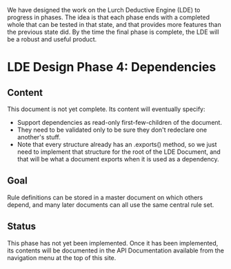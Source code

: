 
We have designed the work on the Lurch Deductive Engine (LDE) to progress in
phases.  The idea is that each phase ends with a completed whole that can be
tested in that state, and that provides more features than the previous
state did.  By the time the final phase is complete, the LDE will be a
robust and useful product.

# LDE Design Phase 4: Dependencies

## Content

This document is not yet complete.  Its content will eventually specify:

 * Support dependencies as read-only first-few-children of the document.
 * They need to be validated only to be sure they don't redeclare one
   another's stuff.
 * Note that every structure already has an .exports() method, so we just
   need to implement that structure for the root of the LDE Document, and
   that will be what a document exports when it is used as a dependency.

## Goal

Rule definitions can be stored in a master document on which others depend,
and many later documents can all use the same central rule set.

## Status

This phase has not yet been implemented.  Once it has been implemented, its
contents will be documented in the API Documentation available from the
navigation menu at the top of this site.
